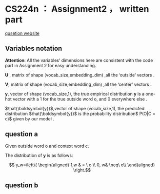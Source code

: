 # CS224n ： Assignment2  ， written part

[qusetion website](<http://web.stanford.edu/class/cs224n/assignments/a2.pdf>)

## Variables notation

**Attention**: All the variables' dimensions here are consistent with the code part in Assignment 2 for easy understanding.

**U** , matrix of shape (vocab_size,embedding_dim)  ,all the ‘outside’ vectors . 

**V**, matrix of shape (vocab_size,embedding_dim)  ,all the ‘center’ vectors .

**y**, vector of shape (vocab_size,1), the true empirical distribution **y** is a one-hot vector with a 1 for the true outside word o, and 0 everywhere else .

$\hat{\boldsymbol{y}}$,vector of shape (vocab_size,1),  the predicted distribution $\hat{\boldsymbol{y}}$  is the probability distribution$ P(O|C = c)​$ given by our model .



## question a

Given outside word o and context word c.

The distribution of **y** is as follows:

$$ y_w=\left\{
\begin{aligned}
1,w & =  \ o \\
0, w& \neq\ o\\
\end{aligned}
\right.
​$$

## question b

